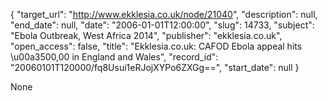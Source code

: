 {
  "target_url": "http://www.ekklesia.co.uk/node/21040", 
  "description": null, 
  "end_date": null, 
  "date": "2006-01-01T12:00:00", 
  "slug": 14733, 
  "subject": "Ebola Outbreak, West Africa 2014", 
  "publisher": "ekklesia.co.uk", 
  "open_access": false, 
  "title": "Ekklesia.co.uk: CAFOD Ebola appeal hits \u00a3500,00 in England and Wales", 
  "record_id": "20060101T120000/fq8Usui1eRJojXYPo6ZXGg==", 
  "start_date": null
}

None